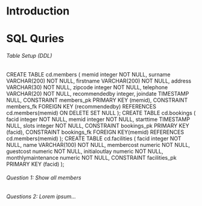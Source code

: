 # Introduction

# SQL Quries

###### Table Setup (DDL)

CREATE TABLE cd.members (
  memid integer NOT NULL, 
  surname VARCHAR(200) NOT NULL, 
  firstname VARCHAR(200) NOT NULL, 
  address VARCHAR(30) NOT NULL, 
  zipcode integer NOT NULL, 
  telephone VARCHAR(20) NOT NULL, 
  recommendedby integer, 
  joindate TIMESTAMP NULL, 
  CONSTRAINT members_pk PRIMARY KEY (memid), 
  CONSTRAINT members_fk FOREIGN KEY (recommendedby) REFERENCES cd.members(memid) ON DELETE 
  SET 
    NULL
);
CREATE TABLE cd.bookings (
  facid integer NOT NULL, 
  memid integer NOT NULL, 
  starttime TIMESTAMP NULL, 
  slots integer NOT NULL, 
  CONSTRAINT bookings_pk PRIMARY KEY (facid), 
  CONSTRAINT bookings_fk FOREIGN KEY(memid) REFERENCES cd.members(memid)
);
CREATE TABLE cd.facilities (
  facid integer NOT NULL, 
  name VARCHAR(100) NOT NULL, 
  membercost numeric NOT NULL, 
  guestcost numeric NOT NULL, 
  initialoutlay numeric NOT NULL, 
  monthlymaintenance numeric NOT NULL, 
  CONSTRAINT facilities_pk PRIMARY KEY (facid)
);


###### Question 1: Show all members 



###### Questions 2: Lorem ipsum...



